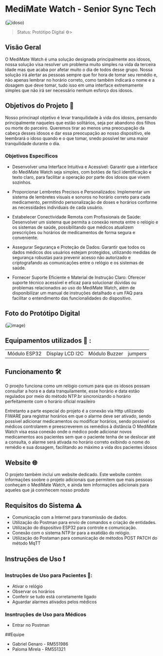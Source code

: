 # MediMate Watch - Senior Sync Tech 

(![idoso](https://github.com/G3n4r00/MediMate-Watch/assets/126473193/82ebacb2-a3af-47eb-9837-208f303f9275))

>Status: Protótipo Digital ⚙️>
>

## Visão Geral

O MediMate Watch é uma solução designada principalmente aos idosos, nossa solução visa resolver um problema muito simples na vida da terceira idade mas que acaba por afetar muito o dia de todos desse grupo. Nossa solução irá alertar as pessoas sempre que for hora de tomar seu remédio e, não apenas lembrar no horário correto, como também indicará o nome e a dosagem que deve tomar, tudo isso em uma interface extremamente simples que não irá ser necessário nenhum esforço dos idosos.

## Objetivos do Projeto 🎯
Nosso princinapl objetivo é levar tranquilidade à vida dos idosos, pensando principalmente naqueles que estão solitários, seja por abandono dos filhos ou morte do parceiro. Queremos tirar ao menos uma preocupação da cabeça desses idosos e dar essa preocupação ao nosso dispositivo, ele leembrará o idoso quando e o que tomar, snedo possível ter uma maior tranquilidade durante o dia.

### Objetivos Específicos 

- Desenvolver uma Interface Intuitiva e Acessível: Garantir que a interface do MediMate Watch seja simples, com botões de fácil identificação e texto claro, para facilitar a operação por parte dos idosos que vivem sozinhos.

- Proporcionar Lembretes Precisos e Personalizados: Implementar um sistema de lembretes visuais e sonoros no horário correto para cada medicamento, permitindo personalização de doses e horários conforme as necessidades individuais de cada usuário.

- Estabelecer Conectividade Remota com Profissionais de Saúde: Desenvolver um sistema que permita a conexão remota entre o relógio e os sistemas de saúde, possibilitando que médicos atualizem prescrições ou horários de medicamentos de forma segura e conveniente.

- Assegurar Segurança e Proteção de Dados: Garantir que todos os dados médicos dos usuários estejam protegidos, utilizando medidas de segurança robustas para prevenir acesso não autorizado e criptografando as comunicações entre o relógio e os sistemas de saúde.

- Fornecer Suporte Eficiente e Material de Instrução Claro: Oferecer suporte técnico acessível e eficaz para solucionar dúvidas ou problemas relacionados ao uso do MediMate Watch, além de disponibilizar um manual de instruções detalhado e um FAQ para facilitar o entendimento das funcionalidades do dispositivo.

## Foto do Protótipo Digital 

(![image](https://github.com/G3n4r00/MediMate-Watch/assets/126473193/560b4db2-1ec2-4d24-954d-24de1b759b61))

## Equipamentos utilizados 🧰 : 

<table> 
  <tr>
    <td>Módulo ESP32</td>
    <td>Display LCD I2C</td>
    <td>Módulo Buzzer</td>
    <td>jumpers</td>
  </tr>
</table>

## Funcionamento 🛠️

O proejto funciona como um relógio comum para que os idosos possam consultar a hora e a data tranquilamente, esse horário e data estâo regulados por meio do método NTP.br sincronizando o horário perfeitamente com o horário oficial nrasileiro

Entretanto a parte especial do projeto é a conexão via Http utilizando FIWARE para registrar horários em que o alarme deve ser ativado, sendo possível adicionar medicamentos ou modificar horários, sendo possível os médicos controlarem e preescreverem os remédios à distância
O MediMate Watch visa essa conexão onde o médico pode adicionar novos medicamentos aos pacientes sem que o paciente tenha de se deslocar até a consulta, o alarme será ativada no horário correto exibindo o nome do remédio e sua dosagem, facilitando ao máximo a vida dos pacientes idosos 

## Website 🌐

O projeto também inclui um website dedicado. Este website contém informações soobre o projeto adicionais que permitem que mais pessoas conheçam o MediMate Watch, e ainda tem informações adicionais para aqueles que já connhecem nosso produto

## Requisitos do Sistema ⚠️

- Comunicação com a Internet para transmissão de dados.
- Utilização do Postman para envio de comandos e criação de entidades.
- Utilização do dispositivo ESP32 para controle e comunicação.
- Conexão com o sistema NTP.br para a exatidão do relógio.
- Utilização do Postaman para comunicação de métodos POST PATCH do método MqTT


## Instruções de Uso ❗

### Instruções de Uso para Pacientes 👥:
- Ativar o relógio
- Observar os horários
- Conferir se tudo está corretamente ligado
- Aguardar alarmes ativados pelos médicos


### Insntruções de Uso para Médicos 
- Entrar no Postman 

##Equipe 
- Gabriel Genaro - RM551986
- Paloma Mirela - RM551321
